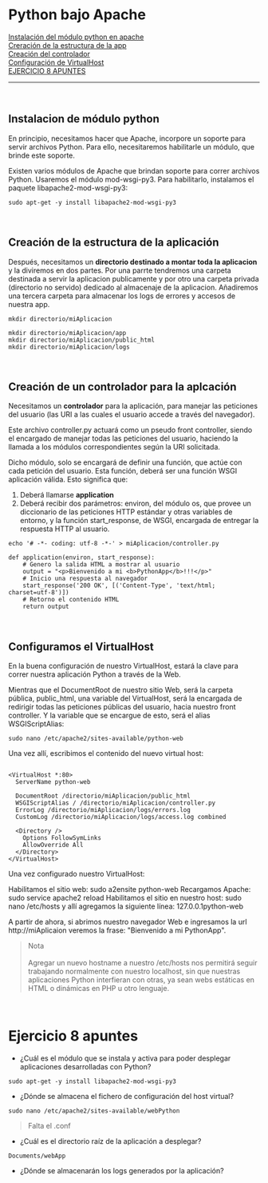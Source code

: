 # Python bajo Apache

[Instalación del módulo python en apache](#id1)<br>
[Creración de la estructura de la app](#id2)<br>
[Creación del controlador](#id3)<br>
[Configuración de VirtualHost](#id4)<br>
[EJERCICIO 8 APUNTES](#id5)<br>

<hr>
<div id='id1' /><br>

## Instalacion de módulo python


En principio, necesitamos hacer que Apache, incorpore un soporte para servir archivos Python. Para ello, necesitaremos habilitarle un módulo, que brinde este soporte.

Existen varios módulos de Apache que brindan soporte para correr archivos Python. Usaremos el módulo mod-wsgi-py3. Para habilitarlo, instalamos el paquete libapache2-mod-wsgi-py3:

~~~
sudo apt-get -y install libapache2-mod-wsgi-py3
~~~
<div id='id2' /><br>

## Creación de la estructura de la aplicación


Después, necesitamos un **directorio destinado a montar toda la aplicacion** y la diviremos en dos partes. Por una parrte tendremos una carpeta destinada a servir la aplicacion publicamente y por otro una carpeta privada (directorio no servido) dedicado al almacenaje de la aplicacion. Añadiremos una tercera carpeta para almacenar los logs de errores y accesos de nuestra app.

~~~
mkdir directorio/miAplicacion

mkdir directorio/miAplicacion/app
mkdir directorio/miAplicacion/public_html
mkdir directorio/miAplicacion/logs
~~~
<div id='id3' /><br>

## Creación de un controlador para la aplcación

Necesitamos un **controlador** para la aplicación, para manejar las peticiones del usuario (las URI a las cuales el usuario accede a través del navegador).

Este archivo controller.py actuará como un pseudo front controller, siendo el encargado de manejar todas las peticiones del usuario, haciendo la llamada a los módulos correspondientes según la URI solicitada.

Dicho módulo, solo se encargará de definir una función, que actúe con cada petición del usuario. Esta función, deberá ser una función WSGI aplicación válida. Esto significa que:

1. Deberá llamarse **application**
2. Deberá recibir dos parámetros: environ, del módulo os, que provee un diccionario de las peticiones HTTP estándar y otras variables de entorno, y la función start_response, de WSGI, encargada de entregar la respuesta HTTP al usuario.
~~~
echo '# -*- coding: utf-8 -*-' > miAplicacion/controller.py
~~~

~~~
def application(environ, start_response): 
    # Genero la salida HTML a mostrar al usuario 
    output = "<p>Bienvenido a mi <b>PythonApp</b>!!!</p>" 
    # Inicio una respuesta al navegador 
    start_response('200 OK', [('Content-Type', 'text/html; charset=utf-8')]) 
    # Retorno el contenido HTML 
    return output
~~~
<div id='id4' /><br>

## Configuramos el VirtualHost

En la buena configuración de nuestro VirtualHost, estará la clave para correr nuestra aplicación Python a través de la Web.

Mientras que el DocumentRoot de nuestro sitio Web, será la carpeta pública, public_html, una variable del VirtualHost, será la encargada de redirigir todas las peticiones públicas del usuario, hacia nuestro front controller. Y la variable que se encargue de esto, será el alias WSGIScriptAlias:

~~~
sudo nano /etc/apache2/sites-available/python-web
~~~

Una vez allí, escribimos el contenido del nuevo virtual host:

~~~

<VirtualHost *:80> 
  ServerName python-web

  DocumentRoot /directorio/miAplicacion/public_html 
  WSGIScriptAlias / /directorio/miAplicacion/controller.py 
  ErrorLog /directorio/miAplicacion/logs/errors.log 
  CustomLog /directorio/miAplicacion/logs/access.log combined 

  <Directory /> 
    Options FollowSymLinks 
    AllowOverride All 
  </Directory> 
</VirtualHost>

~~~
Una vez configurado nuestro VirtualHost:

Habilitamos el sitio web: sudo a2ensite python-web
Recargamos Apache: sudo service apache2 reload
Habilitamos el sitio en nuestro host: sudo nano /etc/hosts y allí agregamos la siguiente línea: 127.0.0.1python-web

A partir de ahora, si abrimos nuestro navegador Web e ingresamos la url http://miAplicaion veremos la frase: "Bienvenido a mi PythonApp".

> Nota<br><br>
Agregar un nuevo hostname a nuestro /etc/hosts nos permitirá seguir trabajando normalmente con nuestro localhost, sin que nuestras aplicaciones Python interfieran con otras, ya sean webs estáticas en HTML o dinámicas en PHP u otro lenguaje.

<div id='id5' /><br>

# Ejercicio 8 apuntes

- ¿Cuál es el módulo que se instala y activa para poder desplegar aplicaciones
desarrolladas con Python?

~~~
sudo apt-get -y install libapache2-mod-wsgi-py3
~~~

- ¿Dónde se almacena el fichero de configuración del host virtual?

~~~
sudo nano /etc/apache2/sites-available/webPython
~~~

> Falta el .conf

- ¿Cuál es el directorio raíz de la aplicación a desplegar?
~~~
Documents/webApp
~~~

- ¿Dónde se almacenarán los logs generados por la aplicación?


